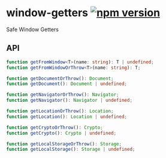 # window-getters [![npm version](https://badge.fury.io/js/window-getters.svg)](https://badge.fury.io/js/window-getters)

Safe Window Getters

## API

```typescript
function getFromWindow<T>(name: string): T | undefined;
function getFromWindowOrThrow<T>(name: string): T;

function getDocumentOrThrow(): Document;
function getDocument(): Document | undefined;

function getNavigatorOrThrow(): Navigator;
function getNavigator(): Navigator | undefined;

function getLocationOrThrow(): Location;
function getLocation(): Location | undefined;

function getCryptoOrThrow(): Crypto;
function getCrypto(): Crypto | undefined;

function getLocalStorageOrThrow(): Storage;
function getLocalStorage(): Storage | undefined;
```
